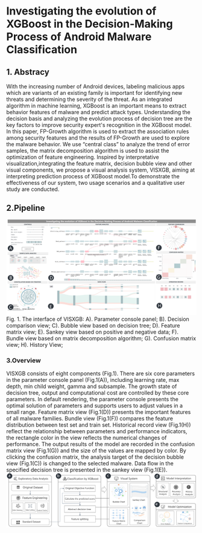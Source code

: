# Investigating the evolution of XGBoost in the Decision-Making Process of Android Malware Classification
## 1. Abstracy
With the increasing number of Android devices, labeling malicious apps which are variants of an existing family is important for identifying new threats and determining the severity of the threat. As an integrated algorithm in machine learning, XGBoost is an important means to extract behavior features of malware and predict attack types. Understanding the decision basis and analyzing the evolution process of decision tree are the key factors to improve security expert's recognition in the XGBoost model. In this paper, FP-Growth algorithm is used to extract the association rules among security features and the results of FP-Growth are used to explore the malware behavior. We use “central class” to analyze the trend of error samples, the matrix decomposition algorithm is used to assist the optimization of feature engineering. Inspired by interpretative visualization,integrating the feature matrix, decision bubble view and other visual components, we propose a visual analysis system, VISXGB, aiming at interpreting prediction process of XGBoost model.To demonstrate the effectiveness of our system, two usage scenarios and a qualitative user study are conducted. 

## 2.Pipeline
![Inferface](https://github.com/zzhongying/XGBoost_VUE/blob/b79f123099451f2d637fb5335a4b0610f2b8acf1/img/system.png)
Fig. 1. The interface of VISXGB: A). Parameter console panel; B). Decision comparison view; C). Bubble view based on decision tree; D). Feature matrix
view; E). Sankey view based on positive and negative data; F). Bundle view based on matrix decomposition algorithm; G). Confusion matrix view; H). History
View;

### 3.Overview
VISXGB consists of eight components (Fig.1). There are six core parameters in the parameter console panel (Fig.1(A)), including learning rate, max depth, min child weight, gamma and subsample. The growth state of decision tree, output and computational cost are controlled by these core parameters. In default rendering, the parameter console presents the optimal solution of parameters and supports users to adjust values in a small range. Feature matrix view (Fig.1(D)) presents
the important features of all malware families. Bundle view (Fig.1(F)) compares the feature distribution between test set and train set. Historical record view (Fig.1(H)) reflect the relationship between parameters and performance indicators, the rectangle color in the view reflects the numerical changes of performance. The output results of the model are recorded in the confusion matrix view (Fig.1(G)) and the size of the values are mapped by color. By clicking the confusion matrix, the analysis target of the decision bubble view (Fig.1(C)) is changed to the selected malware. Data flow in the specified decision tree is presented in the sankey view (Fig.1(E)).
![pipeline](https://github.com/zzhongying/XGBoost_VUE/blob/b79f123099451f2d637fb5335a4b0610f2b8acf1/img/pipeline.png)
